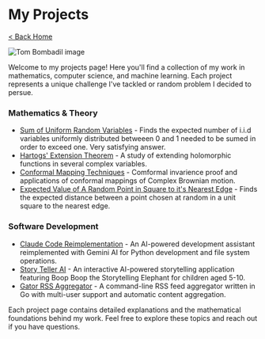 # My Projects

[< Back Home](/)

![Tom Bombadil image](/images/monkey.gif)

Welcome to my projects page! Here you'll find a collection of my work in mathematics, computer science, and machine learning. Each project represents a unique challenge I've tackled or random problem I decided to persue.

### Mathematics & Theory

- [Sum of Uniform Random Variables](/projects/uniform_sum) - Finds the expected number of i.i.d variables uniformly distributed betweeen 0 and 1 needed to be sumed in order to exceed one. Very satisfying answer.
- [Hartogs' Extension Theorem](/projects/hartogs) - A study of extending holomorphic functions in several complex variables.
- [Conformal Mapping Techniques](/projects/conformal) - Comformal invarience proof and applications of conformal mappings of Complex Brownian motion.
- [Expected Value of A Random Point in Square to it's Nearest Edge](/projects/expected_val) - Finds the expected distance between a point chosen at random in a unit square to the nearest edge.

### Software Development

- [Claude Code Reimplementation](/projects/claude-code-reimplementation) - An AI-powered development assistant reimplemented with Gemini AI for Python development and file system operations.
- [Story Teller AI](/projects/story-teller) - An interactive AI-powered storytelling application featuring Boop Boop the Storytelling Elephant for children aged 5-10.
- [Gator RSS Aggregator](/projects/gator) - A command-line RSS feed aggregator written in Go with multi-user support and automatic content aggregation.

Each project page contains detailed explanations and the mathematical foundations behind my work. Feel free to explore these topics and reach out if you have questions.